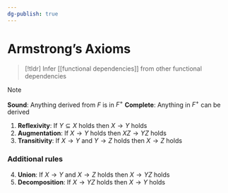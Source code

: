 ```yaml
---
dg-publish: true
---
```

# Armstrong’s Axioms

> [!tldr] Infer [[functional dependencies]] from other functional dependencies

> [!NOTE] 
> **Sound**: Anything derived from $F$ is in $F^+$
> **Complete**: Anything in $F^+$ can be derived

1. **Reflexivity**: If $Y \subseteq X$ holds then $X→Y$ holds
2. **Augmentation**: If $X→Y$ holds then $XZ→YZ$ holds
3. **Transitivity**: If $X→Y$ and $Y→Z$ holds then $X→Z$ holds

### Additional rules
4. **Union**: If $X→Y$ and $X→Z$ holds then $X→YZ$ holds
5. **Decomposition**: If $X→YZ$ holds then $X→Y$ holds


